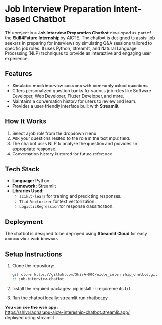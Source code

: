 # Job Interview Preparation Intent-based Chatbot  

This project is a **Job Interview Preparation Chatbot** developed as part of the **Skill4Future Internship** by AICTE. The chatbot is designed to assist job seekers in preparing for interviews by simulating Q&A sessions tailored to specific job roles. It uses Python, Streamlit, and Natural Language Processing (NLP) techniques to provide an interactive and engaging user experience.  

## Features  
- Simulates mock interview sessions with commonly asked questions.  
- Offers personalized question banks for various job roles like Software Developer, Web Developer, Flutter Developer, and more.  
- Maintains a conversation history for users to review and learn.  
- Provides a user-friendly interface built with **Streamlit**.  

## How It Works  
1. Select a job role from the dropdown menu.  
2. Ask your questions related to the role in the text input field.  
3. The chatbot uses NLP to analyze the question and provides an appropriate response.  
4. Conversation history is stored for future reference.  

## Tech Stack  
- **Language:** Python  
- **Framework:** Streamlit  
- **Libraries Used:**  
  - `scikit-learn` for training and predicting responses.  
  - `TfidfVectorizer` for text vectorization.  
  - `LogisticRegression` for response classification.  

## Deployment  
The chatbot is designed to be deployed using **Streamlit Cloud** for easy access via a web browser.  

## Setup Instructions  
1. Clone the repository:  
   ```bash
   git clone https://github.com/ShivA-800/aicte_internship_chatbot.git
   cd job-interview-chatbot

2. Install the required packages:
   pip install -r requirements.txt

3. Run the chatbot locally:
   streamlit run chatbot.py

**You can see the web app:**  
    https://shivaradharapu-aicte-internship-chatbot.streamlit.app/  
    deployed using streamlit


